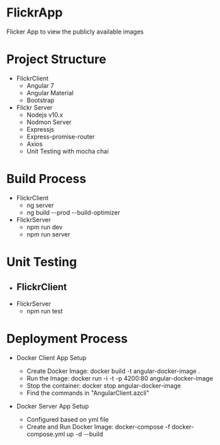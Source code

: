 # FlickrApp
Flicker App to view the publicly available images 

# Project Structure
- FlickrClient
    - Angular 7
    - Angular Material
    - Bootstrap
- Flickr Server
    - Nodejs v10.x
    - Nodmon Server
    - Expressjs
    - Express-promise-router
    - Axios
    - Unit Testing with mocha chai

# Build Process
- FlickrClient
    - ng server
    - ng build --prod --build-optimizer
- FlickrServer
    - npm run dev
    - npm run server

# Unit Testing
- FlickrClient
    - 
- FlickrServer
    - npm run test

# Deployment Process
- Docker Client App Setup
    - Create Docker Image: docker build -t angular-docker-image .
    - Run the Image: docker run -i -t -p 4200:80 angular-docker-image
    - Stop the container: docker stop angular-docker-image
    - Find the commands in "AngularClient.azcli"

- Docker Server App Setup
    - Configured based on yml file
    - Create and Run Docker Image: docker-compose -f docker-compose.yml up -d --build